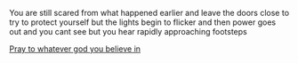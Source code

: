 You are still scared from what happened earlier and leave the doors close to try to protect yourself but the lights begin to flicker and then power goes out and you cant see but you hear rapidly approaching footsteps 

[Pray to whatever god you believe in](death.md)
